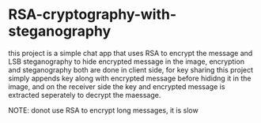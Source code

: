 # RSA-cryptography-with-steganography

this project is a simple chat app that uses RSA to encrypt the message and LSB steganography to hide encrypted message in the image, encryption and steganography both are done in client side, for key sharing this project simply appends key along with encrypted message before hididng it in the image, and on the receiver side the key and encrypted message is extracted seperately to decrypt the maessage.

NOTE: donot use RSA to encrypt long messages, it is slow

